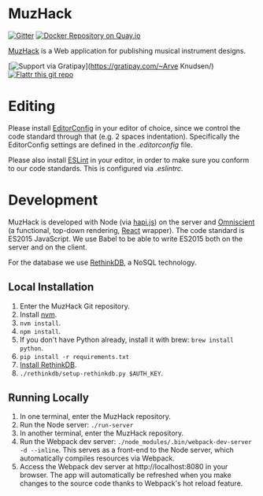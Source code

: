 MuzHack
===========

[![Gitter](https://badges.gitter.im/Join%20Chat.svg)](https://gitter.im/muzhack/muzhack?utm_source=badge&utm_medium=badge&utm_campaign=pr-badge&utm_content=badge)
[![Docker Repository on Quay.io](https://quay.io/repository/aknuds1/muzhack/status "Docker Repository on Quay.io")](https://quay.io/repository/aknuds1/muzhack)

[MuzHack](https://muzhack.com) is a Web application for publishing musical instrument designs.

[![Support via Gratipay](https://cdn.rawgit.com/gratipay/gratipay-badge/2.x.x/dist/gratipay.svg)](https://gratipay.com/~Arve Knudsen/)
[![Flattr this git repo](http://api.flattr.com/button/flattr-badge-large.png)](https://flattr.com/submit/auto?user_id=muzhack&url=http://github.com/muzhack/muzhack&title=MuzHack&tags=github&category=software)

# Editing
Please install [EditorConfig](http://editorconfig.org/) in your editor of choice, since we control the code standard through that (e.g. 2 spaces indentation). Specifically the EditorConfig settings are defined in the *.editorconfig* file.

Please also install [ESLint](http://eslint.org/) in your editor, in order to make sure you conform to our code standards. This is configured via *.eslintrc*.

# Development
MuzHack is developed with Node (via [hapi.js](http://hapijs.com/)) on the server and [Omniscient](http://omniscientjs.github.io/) (a functional, top-down rendering, [React](https://facebook.github.io/react/) wrapper). The code standard is ES2015 JavaScript. We use Babel to be able to write ES2015 both on the server and on the client.

For the database we use [RethinkDB](https://www.rethinkdb.com/), a NoSQL technology.

## Local Installation
1. Enter the MuzHack Git repository.
2. Install [nvm](https://github.com/creationix/nvm).
3. `nvm install`.
4. `npm install`.
5. If you don't have Python already, install it with brew: `brew install python`.
6. `pip install -r requirements.txt`
7. [Install RethinkDB](http://rethinkdb.com/docs/install/).
8. `./rethinkdb/setup-rethinkdb.py $AUTH_KEY`.

## Running Locally
1. In one terminal, enter the MuzHack repository.
2. Run the Node server: `./run-server`
3. In another terminal, enter the MuzHack repository.
4. Run the Webpack dev server: `./node_modules/.bin/webpack-dev-server -d --inline`. This serves as a front-end to the Node server, which automatically compiles resources via Webpack.
5. Access the Webpack dev server at http://localhost:8080 in your browser. The app will automatically be refreshed when you make changes to the source code thanks to Webpack's hot reload feature.

